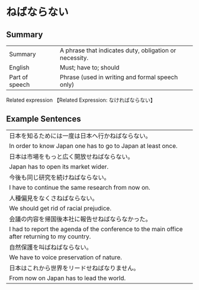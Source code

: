 # ねばならない

## Summary

<table><tr>   <td>Summary<td>   <td>A phrase that indicates duty, obligation or necessity.</td><tr><tr>   <td>English<td>   <td>Must; have to; should</td><tr><tr>   <td>Part of speech<td>   <td>Phrase (used in writing and formal speech only)</td><tr></table><tr>   <td>Related expression<td>   <td>【Related Expression: なければならない】</td><tr></table></table>

## Example Sentences

<table><tr><td>日本を知るためには一度は日本へ行かねばならない。<td><tr><tr><td>In order to know Japan one has to go to Japan at least once.<td><tr><tr><td>日本は市場をもっと広く開放せねばならない。<td><tr><tr><td>Japan has to open its market wider.<td><tr><tr><td>今後も同じ研究を続けねばならない。<td><tr><tr><td>I have to continue the same research from now on.<td><tr><tr><td>人種偏見をなくさねばならない。<td><tr><tr><td>We should get rid of racial prejudice.<td><tr><tr><td>会議の内容を帰国後本社に報告せねばならなかった。<td><tr><tr><td>I had to report the agenda of the conference to the main office after returning to my country.<td><tr><tr><td>自然保護を叫ばねばならない。<td><tr><tr><td>We have to voice preservation of nature.<td><tr><tr><td>日本はこれから世界をリードせねばなりません。<td><tr><tr><td>From now on Japan has to lead the world.<td><tr></table>

